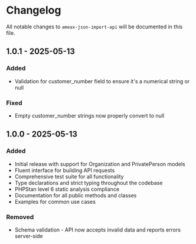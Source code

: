 # Changelog

All notable changes to `ameax-json-import-api` will be documented in this file.

## 1.0.1 - 2025-05-13

### Added
- Validation for customer_number field to ensure it's a numerical string or null

### Fixed
- Empty customer_number strings now properly convert to null

## 1.0.0 - 2025-05-13

### Added
- Initial release with support for Organization and PrivatePerson models
- Fluent interface for building API requests
- Comprehensive test suite for all functionality
- Type declarations and strict typing throughout the codebase
- PHPStan level 6 static analysis compliance
- Documentation for all public methods and classes
- Examples for common use cases

### Removed
- Schema validation - API now accepts invalid data and reports errors server-side